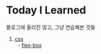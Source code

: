 # Today I Learned
블로그에 올리진 않고, 그냥 연습해본 것들

1. [css](https://github.com/gitsunmin/TIL/tree/master/css)   
&nbsp;&nbsp;- [flex-box](https://github.com/gitsunmin/TIL/tree/master/css/flex-box)
